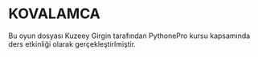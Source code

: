 # KOVALAMCA

Bu oyun dosyası Kuzeey Girgin tarafından PythonePro kursu kapsamında ders etkinliği olarak gerçekleştirlmiştir.
